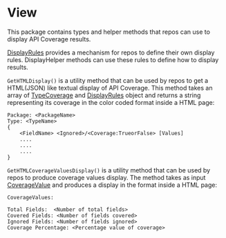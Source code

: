 # View

This package contains types and helper methods that repos can use to display API
Coverage results.

[DisplayRules](rule.go) provides a mechanism for repos to define their own
display rules. DisplayHelper methods can use these rules to define how to
display results.

`GetHTMLDisplay()` is a utility method that can be used by repos to get a
HTML(JSON) like textual display of API Coverage. This method takes an array of
[TypeCoverage](../coveragecalculator/coveragedata.go) and
[DisplayRules](rule.go) object and returns a string representing its coverage in
the color coded format inside a HTML page:

```
Package: <PackageName>
Type: <TypeName>
{
    <FieldName> <Ignored>/<Coverage:TrueorFalse> [Values]
    ....
    ....
    ....
}
```

`GetHTMLCoverageValuesDisplay()` is a utility method that can be used by repos
to produce coverage values display. The method takes as input
[CoverageValue](../coveragecalculator/calculator.go) and produces a display in
the format inside a HTML page:

```
CoverageValues:

Total Fields:  <Number of total fields>
Covered Fields: <Number of fields covered>
Ignored Fields: <Number of fields ignored>
Coverage Percentage: <Percentage value of coverage>
```

